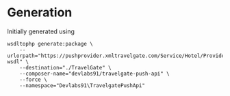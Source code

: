 Generation
==========

Initially generated using

    wsdltophp generate:package \
        --urlorpath="https://pushprovider.xmltravelgate.com/Service/Hotel/Provider/ProviderGEN.svc?wsdl" \
        --destination="./TravelGate" \
        --composer-name="devlabs91/travelgate-push-api" \
        --force \
        --namespace="Devlabs91\TravelgatePushApi"

